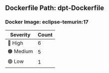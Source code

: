 ## Dockerfile Path: dpt-Dockerfile

### Docker Image: eclipse-temurin:17
| Severity | Count |
|----------|-------|
| 🔴 High | 6 |
| 🟠 Medium | 5 |
| 🟢 Low | 1 |